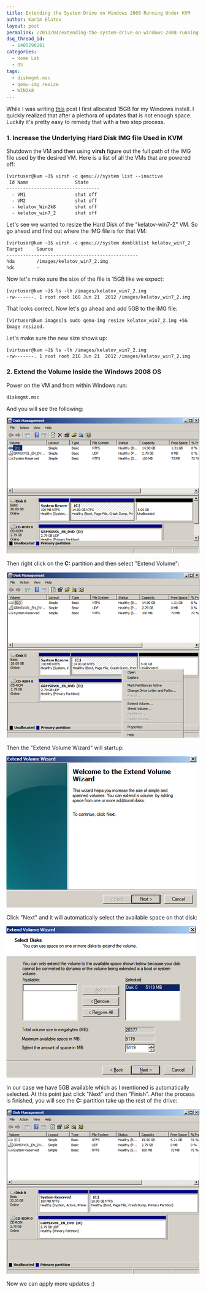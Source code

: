 ```yaml
---
title: Extending the System Drive on Windows 2008 Running Under KVM
author: Karim Elatov
layout: post
permalink: /2013/04/extending-the-system-drive-on-windows-2008-running-as-a-kvm-vm/
dsq_thread_id:
  - 1405296261
categories:
  - Home Lab
  - OS
tags:
  - diskmgmt.msc
  - qemu-img resize
  - WIN2k8
---
```

While I was writing [this](http://virtuallyhyper.com/2013/04/deploying-a-test-windows-environment-in-a-kvm-infrastucture) post I first allocated 15GB for my Windows install. I quickly realized that after a plethora of updates that is not enough space. Luckily it's pretty easy to remedy that with a two step process.

### 1. Increase the Underlying Hard Disk IMG file Used in KVM

Shutdown the VM and then using **virsh** figure out the full path of the IMG file used by the desired VM. Here is a list of all the VMs that are powered off:

    [virtuser@kvm ~]$ virsh -c qemu:///system list --inactive
     Id Name                 State
    ----------------------------------
      - VM1                  shut off
      - VM2                  shut off
      - kelatov_Win2k8       shut off
      - kelatov_win7_2       shut off


Let's see we wanted to resize the Hard Disk of the "kelatov-win7-2" VM. So go ahead and find out where the IMG file is for that VM:

    [virtuser@kvm ~]$ virsh -c qemu:///system domblklist kelatov_win7_2
    Target     Source
    ------------------------------------------------
    hda        /images/kelatov_win7_2.img
    hdc        -


Now let's make sure the size of the file is 15GB like we expect:

    [virtuser@kvm ~]$ ls -lh /images/kelatov_win7_2.img
    -rw-------. 1 root root 16G Jun 21  2012 /images/kelatov_win7_2.img


That looks correct. Now let's go ahead and add 5GB to the IMG file:

    [virtuser@kvm images]$ sudo qemu-img resize kelatov_win7_2.img +5G
    Image resized.


Let's make sure the new size shows up:

    [virtuser@kvm ~]$ ls -lh /images/kelatov_win7_2.img
    -rw-------. 1 root root 21G Jun 21  2012 /images/kelatov_win7_2.img


### 2. Extend the Volume Inside the Windows 2008 OS

Power on the VM and from within Windows run:

    diskmgmt.msc


And you will see the following:

![windows disk mgmt Extending the System Drive on Windows 2008 Running Under KVM](https://github.com/elatov/uploads/raw/master/2013/04/windows_disk_mgmt.png)

Then right click on the **C:** partition and then select "Extend Volume":

![right click c part Extending the System Drive on Windows 2008 Running Under KVM](https://github.com/elatov/uploads/raw/master/2013/04/right_click_c-part.png)

Then the "Extend Volume Wizard" will startup:

![extend volume wizard Extending the System Drive on Windows 2008 Running Under KVM](https://github.com/elatov/uploads/raw/master/2013/04/extend_volume_wizard.png)

Click "Next" and it will automatically select the available space on that disk:

![select disks extend volume Extending the System Drive on Windows 2008 Running Under KVM](https://github.com/elatov/uploads/raw/master/2013/04/select_disks_extend_volume.png)

In our case we have 5GB available which as I mentioned is automatically selected. At this point just click "Next" and then "Finish". After the process is finished, you will see the **C:** partition take up the rest of the drive:

![c part extended Extending the System Drive on Windows 2008 Running Under KVM](https://github.com/elatov/uploads/raw/master/2013/04/c_part_extended.png)

Now we can apply more updates :)

